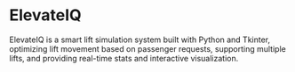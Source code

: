 # ElevateIQ
ElevateIQ is a smart lift simulation system built with Python and Tkinter, optimizing lift movement based on passenger requests, supporting multiple lifts, and providing real-time stats and interactive visualization.

